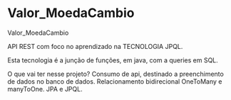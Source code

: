 # Valor_MoedaCambio
Valor_MoedaCambio

API REST com foco no aprendizado na TECNOLOGIA JPQL.

Esta tecnologia é a junção de funções, em java, com a queries em SQL.

O que vai ter nesse projeto?
Consumo de api, destinado a preenchimento de dados no banco de dados. Relacionamento bidirecional OneToMany e manyToOne. JPA e JPQL.
